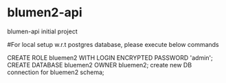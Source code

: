 # blumen2-api
blumen-api initial project


#For local setup w.r.t postgres database, please execute below commands

CREATE ROLE bluemen2 WITH LOGIN ENCRYPTED PASSWORD 'admin';
CREATE DATABASE bluemen2 OWNER bluemen2;
create new DB connection for bluemen2 schema;
 
